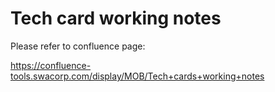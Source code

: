 # Tech card working notes

Please refer to confluence page:

https://confluence-tools.swacorp.com/display/MOB/Tech+cards+working+notes
